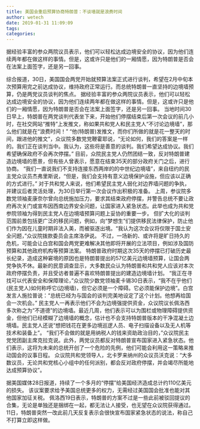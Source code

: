 ```yaml
---
title: 美国会重启预算协商特朗普：不谈墙就是浪费时间
author: wetech
date: 2019-01-31 11:09:09
tags: 
categories: 
---
```

据经验丰富的参众两院议员表示，他们可以轻松达成边境安全的协议，因为他们连续两年都在做这样的事情。但是，这或许只是他们的一厢情愿，因为特朗普是否会在法案上面签字，还是另一回事。
<!-- more -->
综合报道，30日，美国国会两党开始就预算法案正式进行谈判，希望在2月中旬本次预算用完之前达成协议，维持政府正常运行。而总统特朗普一直坚持的边境墙预算，仍是两党议员谈判的焦点。
据经验丰富的参众两院议员表示，他们可以轻松达成边境安全的协议，因为他们连续两年都在做这样的事情。但是，这或许只是他们的一厢情愿，因为特朗普是否会在法案上面签字，还是另一回事。
当地时间30日早上，特朗普在两党谈判代表坐下来，开始他们停摆结束后第一次会议的前几小时，在社交网站“推特”上发推文，称如果共和党人和民主党人“不讨论边境墙”，那么他们就是在“浪费时间！”
“他(特朗普)发推文，而你们所做的就是花一整天的时间，跟进他的推文”，众议院多数党党鞭霍耶说，“无论如何，我们的答案是一样的。我们正在谈判当中。我认为，这些将是善意的谈判。我们希望达成协议。我们希望确保政府不会再次停摆。”
目前，众院民主党人仍然团结一致，反对特朗普建造边境墙的愿景，但有些人曾表示，愿意在结束35天的部分政府关门之后，进行协商。
“我们一直说我们不支持连接东西两岸的的中世纪边境墙”，来自纽约的民主党众议员杰弗里斯说，“但是，我们会支持有意义边境保护设施，但应该以正确的方式进行。”
对于共和党人来说，他们希望民主党人弱化对边界墙问题的争执，并建议后者灵活处理，为30日举行第一次会议作出积极的准备。
上周，参议院多数党领袖麦康奈尔曾向总统施加压力，要求其结束政府停摆，并警告总统不要让政府再次关门或宣布因西南边界安全问题，让国家进入紧急状态。此举也成为共和党参院领袖为得到民主党人在边境墙预算问题上妥协的重要一步。
但扩大化的谈判范围前景包括更广泛的移民问题，例如，向“梦想生”们提供移民法律保护，防止他们作为因在儿童时期非法入美，而被驱逐出境。“我认为这次会议将仅限于国土安全问题，”众议院拨款委员会主席洛伊说。
不过，一场新的、或许将是旷日持久的危机，可能会让白宫和国会两党更难解决其他即将开展的立法项目，例如涉及国防预算和其他政府机构等预算法案。
特朗普政府时期这次35天的停摆已打破历史最长纪录，造成这种窘境的原因也是特朗普提出的57亿美元边境墙预算，让国会两党争执不休。最新的民意调查显示，大多数民众认为特朗普和共和党人应该对本次政府停摆负责，并且受访者普遍不喜欢特朗普提出的建造边境墙计划。
“我正在寻找可以代表安全和保障理论，”众议院少数党领袖麦卡锡30日表示，“我不在乎他们(民主党人)如何称呼它(边境墙)，但它必须是一个障碍。它必须能保护边境”。白宫发言人施拉普说：“总统已经为与国会的谈判完美地设定了这个计划。他想再给国会一次机会。”
民主党人一再表示他们不会为边境强提供资金，众议院议长佩洛西多次称之为“不道德”的边境墙。最近几周，他们表示可以为围栏或物理障碍提供资金，但他们已经模糊了边境墙的概念，估计也不会支持特朗普版本的干净混凝土边境墙。民主党人还说“想把钱花在更多边境巡逻人员、电子扫描设备以及无人机等技术和装备上”。
“我们不会做的就是用纳税人的钱来资助政治目的，”众议院民主党党团副主席克拉克说。此外，两党议员都反对特朗普宣布国家进入紧急状态。他们表示，这将为未来的总统开创了一个危险的先例，他们可能会利用这一策略来推动国会的议事日程。
众议院共和党领导人，北卡罗来纳州的众议员沃克说：“大多数议员，无论共和党核心小组中的任何派别，都会反对政府停摆，并会竭尽所能地达成预算协议”。
 
 
据美国媒体28日报道，持续了一个多月的“停摆”给美国经济造成总计约110亿美元的损失。
该议案要求给予美国总统更多的权力，无需经过美国国会批准也能对其他国家加征关税。
佩洛西19日表示，特朗普的方案不过是一些此前被驳回提议的合集，无论是单独还是捆绑在一起，都无法让人接受，也无望在众议院获得通过。
11日，特朗普突然一改此前几天反复表示会很快宣布国家紧急状态的说法，称自己不打算立即这样做。
